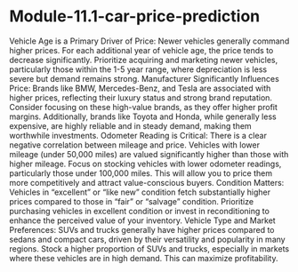 # Module-11.1-car-price-prediction
Vehicle Age is a Primary Driver of Price: Newer vehicles generally command higher prices. For each additional year of vehicle age, the price tends to decrease significantly. Prioritize acquiring and marketing newer vehicles, particularly those within the 1-5 year range, where depreciation is less severe but demand remains strong. Manufacturer Significantly Influences Price: Brands like BMW, Mercedes-Benz, and Tesla are associated with higher prices, reflecting their luxury status and strong brand reputation. Consider focusing on these high-value brands, as they offer higher profit margins. Additionally, brands like Toyota and Honda, while generally less expensive, are highly reliable and in steady demand, making them worthwhile investments. Odometer Reading is Critical: There is a clear negative correlation between mileage and price. Vehicles with lower mileage (under 50,000 miles) are valued significantly higher than those with higher mileage. Focus on stocking vehicles with lower odometer readings, particularly those under 100,000 miles. This will allow you to price them more competitively and attract value-conscious buyers. Condition Matters: Vehicles in “excellent” or “like new” condition fetch substantially higher prices compared to those in “fair” or “salvage” condition. Prioritize purchasing vehicles in excellent condition or invest in reconditioning to enhance the perceived value of your inventory. Vehicle Type and Market Preferences: SUVs and trucks generally have higher prices compared to sedans and compact cars, driven by their versatility and popularity in many regions. Stock a higher proportion of SUVs and trucks, especially in markets where these vehicles are in high demand. This can maximize profitability.
